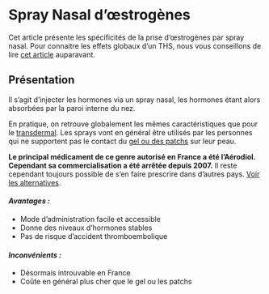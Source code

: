 # Spray Nasal d’œstrogènes

Cet article présente les spécificités de la prise d’œstrogènes par spray nasal. Pour connaitre les effets globaux d’un THS, nous vous conseillons de lire [cet article](https://wikitrans.co/ths-fem/effets/) auparavant.

## Présentation

Il s’agit d’injecter les hormones via un spray nasal, les hormones étant alors absorbées par la paroi interne du nez.

En pratique, on retrouve globalement les mêmes caractéristiques que pour le [transdermal](https://wikitrans.co/ths-fem/oestrogenes/oestrogenes-voie-transdermale/). Les sprays vont en général être utilisés par les personnes qui ne supportent pas le contact du [gel ou des patchs](https://wikitrans.co/ths-fem/oestrogenes/oestrogenes-voie-transdermale/) sur leur peau.

**Le principal médicament de ce genre autorisé en France a été l’Aérodiol. Cependant sa commercialisation a été arrêtée depuis 2007.** Il reste cependant toujours possible de s’en faire prescrire dans d’autres pays. [Voir les alternatives](https://wikitrans.co/ths-fem/oestrogenes/).

#### _Avantages :_

- Mode d’administration facile et accessible
- Donne des niveaux d’hormones stables
- Pas de risque d’accident thromboembolique

#### _Inconvénients :_

- Désormais introuvable en France
- Coûte en général plus cher que le gel ou les patchs